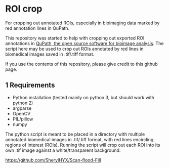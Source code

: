 # ROI crop
For cropping out annotated ROIs, especially in bioimaging data marked by red annotation lines in QuPath.

This repository was started to help with cropping out exported ROI annotations in [QuPath, the open source software for bioimage analysis](https://github.com/qupath/qupath). The script here may be used to crop out ROIs annotated by red lines in biomedical images saved in .tif/.tiff format.

If you use the contents of this repository, please give credit to this github page.

## 1 Requirements
- Python installation (tested mainly on python 3, but should work with python 2)
- argparse
- OpenCV
- PIL/pillow
- numpy

The python script is meant to be placed in a directory with multiple annotated biomedical images in .tif/.tiff format, with red lines encircling regions of interest (ROIs). Running the script will crop out each ROI into its own .tif image against a white/transparent background.

https://github.com/SherylHYX/Scan-flood-Fill
